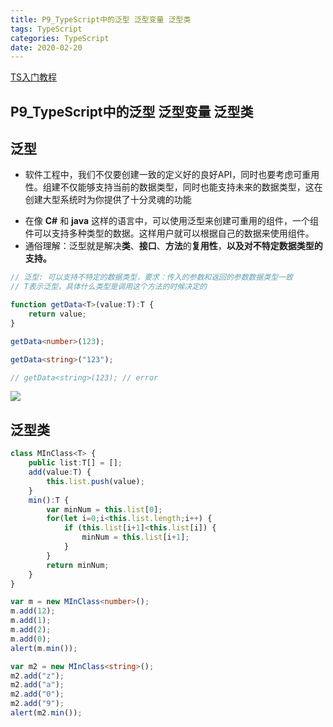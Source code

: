 ```yaml
---
title: P9_TypeScript中的泛型 泛型变量 泛型类
tags: TypeScript
categories: TypeScript
date: 2020-02-20
---
```


[TS入门教程](https://ts.xcatliu.com/ )

## P9_TypeScript中的泛型 泛型变量 泛型类 

## 泛型

- 软件工程中，我们不仅要创建一致的定义好的良好API，同时也要考虑可重用性。组建不仅能够支持当前的数据类型，同时也能支持未来的数据类型，这在创建大型系统时为你提供了十分灵魂的功能

<!--more-->

- 在像 **C#** 和 **java** 这样的语言中，可以使用泛型来创建可重用的组件，一个组件可以支持多种类型的数据。这样用户就可以根据自己的数据来使用组件。
- 通俗理解：泛型就是解决**类**、**接口**、**方法**的**复用性**，**以及对不特定数据类型的支持。**

```typescript
// 泛型: 可以支持不特定的数据类型，要求：传入的参数和返回的参数数据类型一致
// T表示泛型，具体什么类型是调用这个方法的时候决定的

function getData<T>(value:T):T {
    return value;
}

getData<number>(123);

getData<string>("123");

// getData<string>(123); // error
```

![](/mdImg/ts11.png)

## 泛型类

```typescript
class MInClass<T> {
    public list:T[] = [];
    add(value:T) {
        this.list.push(value);
    }
    min():T {
        var minNum = this.list[0];
        for(let i=0;i<this.list.length;i++) {
            if (this.list[i+1]<this.list[i]) {
                minNum = this.list[i+1];
            }
        }
        return minNum;
    }
}

var m = new MInClass<number>();
m.add(12);
m.add(1);
m.add(2);
m.add(0);
alert(m.min());

var m2 = new MInClass<string>();
m2.add("z");
m2.add("a");
m2.add("0");
m2.add("9");
alert(m2.min());
```


